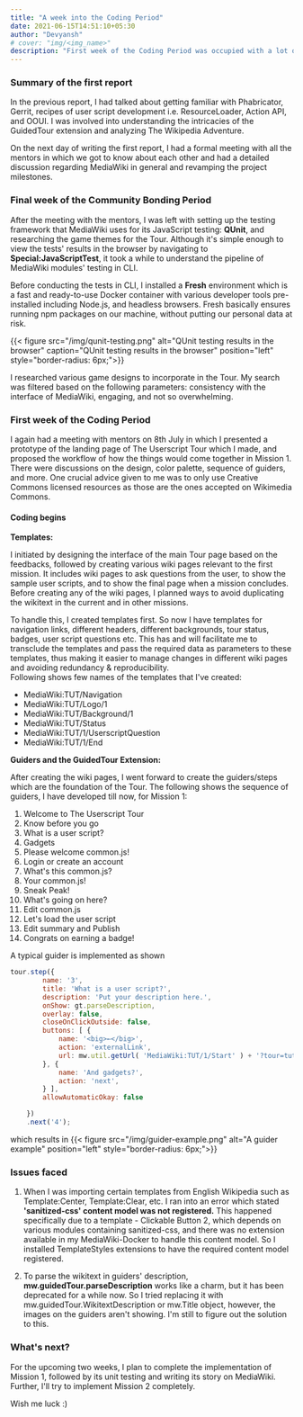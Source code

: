 ```yaml
---
title: "A week into the Coding Period"
date: 2021-06-15T14:51:10+05:30
author: "Devyansh"
# cover: "img/<img_name>"
description: "First week of the Coding Period was occupied with a lot of insights into the project, and initiating the coding of the landing interface & first mission of The Userscript Tour."
---
```


### Summary of the first report
In the previous report, I had talked about getting familiar with Phabricator, Gerrit, recipes of user script development i.e. ResourceLoader, Action API, and OOUI. I was involved into understanding the intricacies of the GuidedTour extension and analyzing The Wikipedia Adventure.

On the next day of writing the first report, I had a formal meeting with all the mentors in which we got to know about each other and had a detailed discussion regarding MediaWiki in general and revamping the project milestones.

### Final week of the Community Bonding Period
After the meeting with the mentors, I was left with setting up the testing framework that MediaWiki uses for its JavaScript testing: **QUnit**, and researching the game themes for the Tour. Although it's simple enough to view the tests' results in the browser by navigating to **Special:JavaScriptTest**, it took a while to understand the pipeline of MediaWiki modules' testing in CLI.

Before conducting the tests in CLI, I installed a **Fresh** environment which is a fast and ready-to-use Docker container with various developer tools pre-installed including Node.js, and headless browsers. Fresh basically ensures running npm packages on our machine, without putting our personal data at risk.

{{< figure src="/img/qunit-testing.png" alt="QUnit testing results in the browser" caption="QUnit testing results in the browser" position="left" style="border-radius: 6px;">}}

I researched various game designs to incorporate in the Tour. My search was filtered based on the following parameters: consistency with the interface of MediaWiki, engaging, and not so overwhelming.

### First week of the Coding Period
I again had a meeting with mentors on 8th July in which I presented a prototype of the landing page of The Userscript Tour which I made, and proposed the workflow of how the things would come together in Mission 1. There were discussions on the design, color palette, sequence of guiders, and more. One crucial advice given to me was to only use Creative Commons licensed resources as those are the ones accepted on Wikimedia Commons.

#### Coding begins
**Templates:**

I initiated by designing the interface of the main Tour page based on the feedbacks, followed by creating various wiki pages relevant to the first mission. It includes wiki pages to ask questions from the user, to show the sample user scripts, and to show the final page when a mission concludes.
Before creating any of the wiki pages, I planned ways to avoid duplicating the wikitext in the current and in other missions.

To handle this, I created templates first. So now I have templates for navigation links, different headers, different backgrounds, tour status, badges, user script questions etc. This has and will facilitate me to transclude the templates and pass the required data as parameters to these templates, thus making it easier to manage changes in different wiki pages and avoiding redundancy & reproducibility.\
Following shows few names of the templates that I've created:
- MediaWiki:TUT/Navigation
- MediaWiki:TUT/Logo/1
- MediaWiki:TUT/Background/1
- MediaWiki:TUT/Status
- MediaWiki:TUT/1/UserscriptQuestion
- MediaWiki:TUT/1/End

**Guiders and the GuidedTour Extension:**

After creating the wiki pages, I went forward to create the guiders/steps which are the foundation of the Tour. The following shows the sequence of guiders, I have developed till now, for Mission 1:
1. Welcome to The Userscript Tour
2. Know before you go
3. What is a user script?
4. Gadgets
5. Please welcome common.js!
6. Login or create an account
7. What's this common.js?
8. Your common.js!
9. Sneak Peak!
10. What's going on here?
11. Edit common.js
12. Let's load the user script
13. Edit summary and Publish
14. Congrats on earning a badge!

A typical guider is implemented as shown

```javascript
tour.step({
		name: '3',
		title: 'What is a user script?',
		description: 'Put your description here.',
		onShow: gt.parseDescription,
		overlay: false,
		closeOnClickOutside: false,
		buttons: [ {
			name: '<big>←</big>',
			action: 'externalLink',
			url: mw.util.getUrl( 'MediaWiki:TUT/1/Start' ) + '?tour=tut1&step=2'
		}, {
			name: 'And gadgets?',
			action: 'next',
		} ],
		allowAutomaticOkay: false

	})
	.next('4');
```

which results in
{{< figure src="/img/guider-example.png" alt="A guider example" position="left" style="border-radius: 6px;">}}

### Issues faced
1. When I was importing certain templates from English Wikipedia such as Template:Center, Template:Clear, etc. I ran into an error which stated **'sanitized-css' content model was not registered.** This happened specifically due to a template - Clickable Button 2, which depends on various modules containing sanitized-css, and there was no extension available in my MediaWiki-Docker to handle this content model. So I installed TemplateStyles extensions to have the required content model registered.

2. To parse the wikitext in guiders' description, **mw.guidedTour.parseDescription** works like a charm, but it has been deprecated for a while now. So I tried replacing  it with mw.guidedTour.WikitextDescription or mw.Title object, however, the images on the guiders aren't showing. I'm still to figure out the solution to this.

### What's next?
For the upcoming two weeks, I plan to complete the implementation of Mission 1, followed by its unit testing and writing its story on MediaWiki. Further, I'll try to implement Mission 2 completely. 

Wish me luck :)